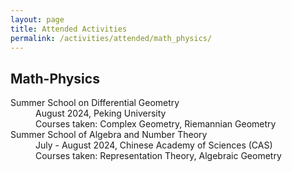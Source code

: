 ```yaml
---
layout: page
title: Attended Activities
permalink: /activities/attended/math_physics/
---
```

<h2>Math-Physics</h2>
<dl>
  <dt>Summer School on Differential Geometry</dt>
  <dd>August 2024, Peking University</dd>
  <dd>Courses taken: Complex Geometry, Riemannian Geometry</dd>

  <dt>Summer School of Algebra and Number Theory</dt>
  <dd>July - August 2024, Chinese Academy of Sciences (CAS)</dd>
  <dd>Courses taken: Representation Theory, Algebraic Geometry</dd>
</dl>
